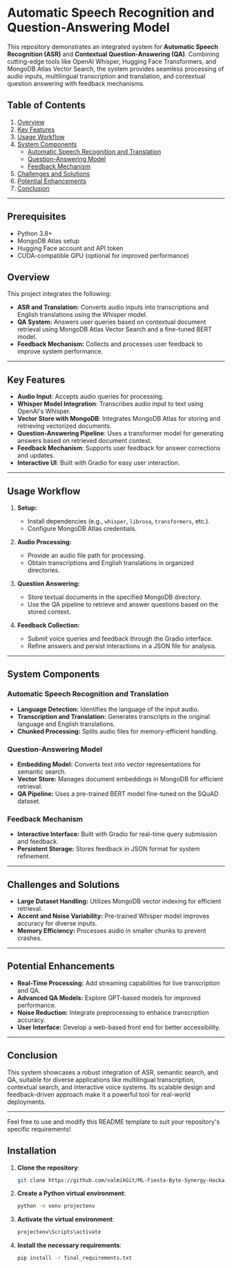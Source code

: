 # Automatic Speech Recognition and Question-Answering Model

This repository demonstrates an integrated system for **Automatic Speech Recognition (ASR)** and **Contextual Question-Answering (QA)**. Combining cutting-edge tools like OpenAI Whisper, Hugging Face Transformers, and MongoDB Atlas Vector Search, the system provides seamless processing of audio inputs, multilingual transcription and translation, and contextual question answering with feedback mechanisms.

## Table of Contents

1. [Overview](#overview)  
2. [Key Features](#key-features)  
3. [Usage Workflow](#usage-workflow)  
4. [System Components](#system-components)  
   - [Automatic Speech Recognition and Translation](#automatic-speech-recognition-and-translation)  
   - [Question-Answering Model](#question-answering-model)  
   - [Feedback Mechanism](#feedback-mechanism)  
5. [Challenges and Solutions](#challenges-and-solutions)  
6. [Potential Enhancements](#potential-enhancements)  
7. [Conclusion](#conclusion)

---

## Prerequisites

- Python 3.8+
- MongoDB Atlas setup
- Hugging Face account and API token
- CUDA-compatible GPU (optional for improved performance)

## Overview

This project integrates the following:

- **ASR and Translation:** Converts audio inputs into transcriptions and English translations using the Whisper model.
- **QA System:** Answers user queries based on contextual document retrieval using MongoDB Atlas Vector Search and a fine-tuned BERT model.
- **Feedback Mechanism:** Collects and processes user feedback to improve system performance.

---

## Key Features
- **Audio Input**: Accepts audio queries for processing.
- **Whisper Model Integration**: Transcribes audio input to text using OpenAI's Whisper.
- **Vector Store with MongoDB**: Integrates MongoDB Atlas for storing and retrieving vectorized documents.
- **Question-Answering Pipeline**: Uses a transformer model for generating answers based on retrieved document context.
- **Feedback Mechanism**: Supports user feedback for answer corrections and updates.
- **Interactive UI**: Built with Gradio for easy user interaction.

---

## Usage Workflow

1. **Setup:**
   - Install dependencies (e.g., `whisper`, `librosa`, `transformers`, etc.).
   - Configure MongoDB Atlas credentials.

2. **Audio Processing:**
   - Provide an audio file path for processing.
   - Obtain transcriptions and English translations in organized directories.

3. **Question Answering:**
   - Store textual documents in the specified MongoDB directory.
   - Use the QA pipeline to retrieve and answer questions based on the stored context.

4. **Feedback Collection:**
   - Submit voice queries and feedback through the Gradio interface.
   - Refine answers and persist interactions in a JSON file for analysis.

---

## System Components

### Automatic Speech Recognition and Translation

- **Language Detection:** Identifies the language of the input audio.
- **Transcription and Translation:** Generates transcripts in the original language and English translations.
- **Chunked Processing:** Splits audio files for memory-efficient handling.

### Question-Answering Model

- **Embedding Model:** Converts text into vector representations for semantic search.
- **Vector Store:** Manages document embeddings in MongoDB for efficient retrieval.
- **QA Pipeline:** Uses a pre-trained BERT model fine-tuned on the SQuAD dataset.

### Feedback Mechanism

- **Interactive Interface:** Built with Gradio for real-time query submission and feedback.
- **Persistent Storage:** Stores feedback in JSON format for system refinement.

---

## Challenges and Solutions

- **Large Dataset Handling:** Utilizes MongoDB vector indexing for efficient retrieval.  
- **Accent and Noise Variability:** Pre-trained Whisper model improves accuracy for diverse inputs.  
- **Memory Efficiency:** Processes audio in smaller chunks to prevent crashes.  

---

## Potential Enhancements

- **Real-Time Processing:** Add streaming capabilities for live transcription and QA.  
- **Advanced QA Models:** Explore GPT-based models for improved performance.  
- **Noise Reduction:** Integrate preprocessing to enhance transcription accuracy.  
- **User Interface:** Develop a web-based front end for better accessibility.  

---

## Conclusion

This system showcases a robust integration of ASR, semantic search, and QA, suitable for diverse applications like multilingual transcription, contextual search, and interactive voice systems. Its scalable design and feedback-driven approach make it a powerful tool for real-world deployments.

---

Feel free to use and modify this README template to suit your repository's specific requirements!

## Installation

1. **Clone the repository**:
   ```bash
   git clone https://github.com/valmikGit/ML-Fiesta-Byte-Synergy-Hackathon
   ```
2. **Create a Python virtual environment**:
    ```bash
    python -m venv projectenv
    ```
3. **Activate the virtual environment**:
    ```bash
    projectenv\Scripts\activate
    ```
4. **Install the necessary requirements**:
    ```bash
    pip install -r final_requirements.txt
    ```

